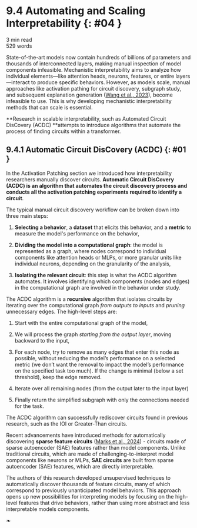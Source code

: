 # 9.4 Automating and Scaling Interpretability {: #04 }

<div class="section-meta">
    <div class="meta-item">
        <i class="fas fa-clock"></i>
        3 min read
    </div>
    <div class="meta-item">
        <i class="fas fa-file-alt"></i> 
        529 words
    </div>
</div>


State-of-the-art models now contain hundreds of billions of parameters and thousands of interconnected layers, making manual inspection of model components infeasible. Mechanistic interpretability aims to analyze how individual elements—like attention heads, neurons, features, or entire layers—interact to produce specific behaviors. However, as models scale, manual approaches like activation pathing for circuit discovery, subgraph study, and subsequent explanation generation ([Wang et al., 2023](https://openreview.net/forum?id=NpsVSN6o4ul)), become infeasible to use. This is why developing mechanistic interpretability methods that can scale is essential.

**Research in scalable interpretability, such as Automated Circuit DisCovery (ACDC) **attempts to introduce  algorithms that automate the process of finding circuits within a transformer.

## 9.4.1 Automatic Circuit DisCovery (ACDC) {: #01 }

In the Activation Patching section we introduced how interpretability researchers manually discover circuits. **Automatic Circuit DisCovery (ACDC) is an algorithm that automates the circuit discovery process and conducts all the activation patching experiments required to identify a circuit**.

The typical manual circuit discovery workflow can be broken down into three main steps:

1. **Selecting a behavior**, a **dataset** that elicits this behavior, and a **metric** to measure the model's performance on the behavior,

2. **Dividing the model into a computational graph**: the model is represented as a graph, where nodes correspond to individual components like attention heads or MLPs, or more granular units like individual neurons, depending on the granularity of the analysis,

3. **Isolating the relevant circuit**: this step is what the ACDC algorithm automates. It involves identifying which components (nodes and edges) in the computational graph are involved in the behavior under study.

The ACDC algorithm is a **recursive** algorithm that isolates circuits by iterating over the computational graph *from outputs to inputs* and *pruning* unnecessary edges. The high-level steps are:

1. Start with the entire computational graph of the model,

2. We will process the graph *starting from the output layer*, moving backward to the input,

3. For each node, try to remove as many edges that enter this node as possible,  without reducing the model’s performance on a selected metric (we don’t want the removal to impact the model’s performance on the specified task too much). If the change is minimal (below a set threshold), keep the edge removed.

4. Iterate over all remaining nodes (from the output later to the input layer)

5. Finally return the simplified subgraph with only the connections needed for the task.

The ACDC algorithm can successfully rediscover circuits found in previous research, such as the IOI or Greater-Than circuits. 

Recent advancements have introduced methods for automatically discovering **sparse feature circuits** ([Marks et al., 2024](https://arxiv.org/abs/2403.19647)) - circuits made of sparse autoencoder (SAE) features rather than model components. Unlike traditional circuits, which are made of challenging-to-interpret model components like neurons or MLPs, **SAE circuits** are built from sparse autoencoder (SAE) features, which are directly interpretable.

The authors of this research developed unsupervised techniques to automatically discover thousands of feature circuits, many of which correspond to previously unanticipated model behaviors. This approach opens up new possibilities for interpreting models by focusing on the high-level features that drive behaviors, rather than using more abstract and less interpretable models components.


<div class="section-end">
    <span>❧</span>
</div>
